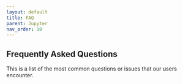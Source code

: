 ```yaml
---
layout: default
title: FAQ
parent: Jupyter
nav_order: 10
---
```


## Frequently Asked Questions

This is a list of the most common questions or issues that our users encounter.
